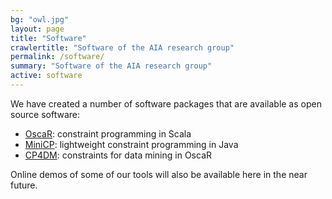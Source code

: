 ```yaml
---
bg: "owl.jpg"
layout: page
title: "Software"
crawlertitle: "Software of the AIA research group"
permalink: /software/
summary: "Software of the AIA research group"
active: software
---
```


We have created a number of software packages that are available as open source software:

* [OscaR](https://bitbucket.org/oscarlib/oscar/wiki/Home): constraint programming in Scala
* [MiniCP](http://www.minicp.org): lightweight constraint programming in Java
* [CP4DM](https://sites.uclouvain.be/cp4dm/): constraints for data mining in OscaR

Online demos of some of our tools will also be available here in the near future.
